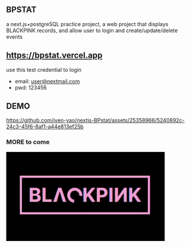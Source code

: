 ## BPSTAT
a next.js+postgreSQL practice project, a web project that displays BLACKPINK records, and allow user to login and create/update/delete events

## https://bpstat.vercel.app
use this test credential to login
- email: user@nextmail.com
- pwd: 123456

## DEMO

https://github.com/iven-yao/nextjs-BPstat/assets/25358966/5240892c-24c3-45f6-8af1-a44e813ef25b

### MORE to come
<img src="./public/bp-spinner.gif" alt="bp-spinner"/>
